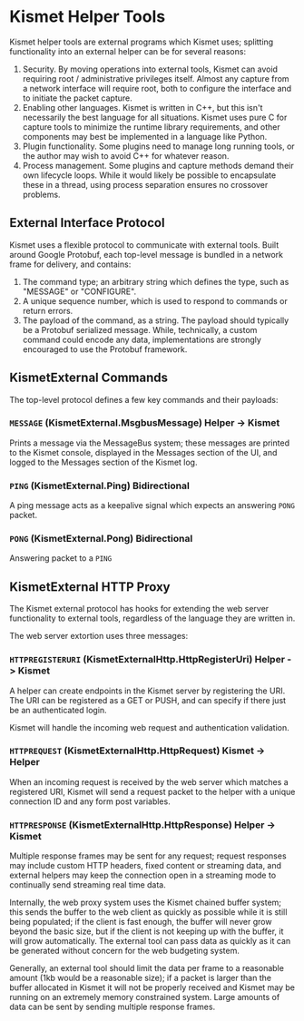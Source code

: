 # Kismet Helper Tools

Kismet helper tools are external programs which Kismet uses; splitting functionality into an external helper can be for several reasons:

1. Security. By moving operations into external tools, Kismet can avoid requiring root / administrative privileges itself. Almost any capture from a network interface will require root, both to configure the interface and to initiate the packet capture. 
2. Enabling other languages. Kismet is written in C++, but this isn't necessarily the best language for all situations. Kismet uses pure C for capture tools to minimize the runtime library requirements, and other components may best be implemented in a language like Python. 
3. Plugin functionality. Some plugins need to manage long running tools, or the author may wish to avoid C++ for whatever reason. 
4. Process management. Some plugins and capture methods demand their own lifecycle loops.  While it would likely be possible to encapsulate these in a thread, using process separation ensures no crossover problems. 

## External Interface Protocol

Kismet uses a flexible protocol to communicate with external tools. Built around Google Protobuf, each top-level message is bundled in a network frame for delivery, and contains:

1.  The command type; an arbitrary string which defines the type, such as "MESSAGE" or "CONFIGURE". 
2. A unique sequence number, which is used to respond to commands or return errors.
3. The payload of the command, as a string. The payload should typically be a Protobuf serialized message. While, technically, a custom command could encode any data, implementations are strongly encouraged to use the Protobuf framework. 

## KismetExternal Commands

The top-level protocol defines a few key commands and their payloads:

### `MESSAGE` (KismetExternal.MsgbusMessage) Helper -> Kismet

Prints a message via the MessageBus system; these messages are printed to the Kismet console, displayed in the Messages section of the UI, and logged to the Messages section of the Kismet log. 

### `PING` (KismetExternal.Ping) Bidirectional

A ping message acts as a keepalive signal which expects an answering `PONG` packet.

### `PONG` (KismetExternal.Pong) Bidirectional

Answering packet to a `PING`

## KismetExternal HTTP Proxy

The Kismet external protocol has hooks for extending the web server functionality to external tools, regardless of the language they are written in. 

The web server extortion uses three messages:

### `HTTPREGISTERURI` (KismetExternalHttp.HttpRegisterUri) Helper -> Kismet

A helper can create endpoints in the Kismet server by registering the URI.  The URI can be registered as a GET or PUSH, and can specify if there just be an authenticated login. 

Kismet will handle the incoming web request and authentication validation. 

### `HTTPREQUEST` (KismetExternalHttp.HttpRequest) Kismet -> Helper

When an incoming request is received by the web server which matches a registered URI, Kismet will send a request packet to the helper with a unique connection ID and any form post variables. 

### `HTTPRESPONSE` (KismetExternalHttp.HttpResponse) Helper -> Kismet

Multiple response frames may be sent for any request; request responses may include custom HTTP headers, fixed content or streaming data, and external helpers may keep the connection open in a streaming mode to continually send streaming real time data.  

Internally, the web proxy system uses the Kismet chained buffer system; this sends the buffer to the web client as quickly as possible while it is still being populated; if the client is fast enough, the buffer will never grow beyond the basic size, but if the client is not keeping up with the buffer, it will grow automatically. The external tool can pass data as quickly as it can be generated without concern for the web budgeting system. 

Generally, an external tool should limit the data per frame to a reasonable amount (1kb would be a reasonable size); if a packet is larger than the buffer allocated in Kismet it will not be properly received and Kismet may be running on an extremely memory constrained system. Large amounts of data can be sent by sending multiple response frames. 

